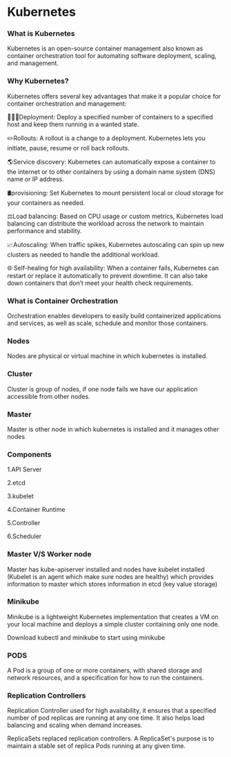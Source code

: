 # Kubernetes

### What is Kubernetes
Kubernetes is an open-source container management also known as container orchestration tool for automating software deployment, scaling, and management.

### Why Kubernetes?
Kubernetes offers several key advantages that make it a popular choice for container orchestration and management:

🧑🏻‍💻Deployment: Deploy a specified number of containers to a specified host and keep them running in a wanted state.

✏️Rollouts: A rollout is a change to a deployment. Kubernetes lets you initiate, pause, resume or roll back rollouts.

🌎Service discovery: Kubernetes can automatically expose a container to the internet or to other containers by using a domain name system (DNS) name or IP address.

🛢️provisioning: Set Kubernetes to mount persistent local or cloud storage for your containers as needed.

⚖️Load balancing: Based on CPU usage or custom metrics, Kubernetes load balancing can distribute the workload across the network to maintain performance and stability.

📈Autoscaling: When traffic spikes, Kubernetes autoscaling can spin up new clusters as needed to handle the additional workload.

🌐 Self-healing for high availability: When a container fails, Kubernetes can restart or replace it automatically to prevent downtime. It can also take down containers that don’t meet your health check requirements.




### What is Container Orchestration
Orchestration enables developers to easily build containerized applications and services, as well as scale, schedule and monitor those containers.

### Nodes
Nodes are physical or virtual machine in which kubernetes is installed.

### Cluster
Cluster is group of nodes, if one node fails we have our application accessible from other nodes.

### Master
Master is other node in which kubernetes is installed and it manages other nodes

### Components
  1.API Server

  2.etcd

  3.kubelet

  4.Container Runtime

  5.Controller

  6.Scheduler

### Master V/S Worker node
Master has kube-apiserver installed and nodes have kubelet installed (Kubelet is an agent which make sure nodes are healthy) which provides information to master which stores information in etcd (key value storage)

### Minikube
Minikube is a lightweight Kubernetes implementation that creates a VM on your local machine and deploys a simple cluster containing only one node.

 Download kubectl and minikube to start using minikube
 
### PODS
A Pod is a group of one or more containers, with shared storage and network resources, and a specification for how to run the containers.

### Replication Controllers
Replication Controller used for high availability, it ensures that a specified number of pod replicas are running at any one time. It also helps load balancing and scaling when demand increases.

ReplicaSets replaced replication controllers. A ReplicaSet's purpose is to maintain a stable set of replica Pods running at any given time.

